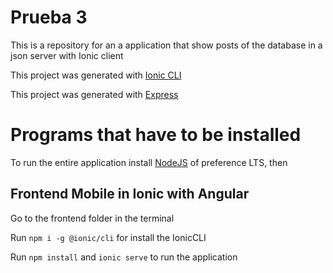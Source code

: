 # Prueba 3

This is a repository for an a application that show posts of the database in a json server with Ionic client

This project was generated with [Ionic CLI](https://ionicframework.com/)

This project was generated with [Express](https://expressjs.com/es/)

# Programs that have to be installed

To run the entire application install [NodeJS](https://nodejs.org/en) of preference LTS, then

## Frontend Mobile in Ionic with Angular

Go to the frontend folder in the terminal

Run `npm i -g @ionic/cli` for install the IonicCLI

Run `npm install` and `ionic serve` to run the application

